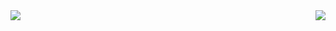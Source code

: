 <a href="https://github-readme-stats.vercel.app/api?username=ryuseikurata&count_private=true&theme=dark">
  <img align="left" src="https://github-readme-stats.vercel.app/api?username=ryuseikurata&count_private=true&theme=dark" />
</a>
<a href="https://github-readme-stats.vercel.app/api/top-langs/?username=ryuseikurata&layout=compact&theme=dark">
  <img align="right" src="https://github-readme-stats.vercel.app/api/top-langs/?username=ryuseikurata&layout=compact&theme=dark" />
</a>

